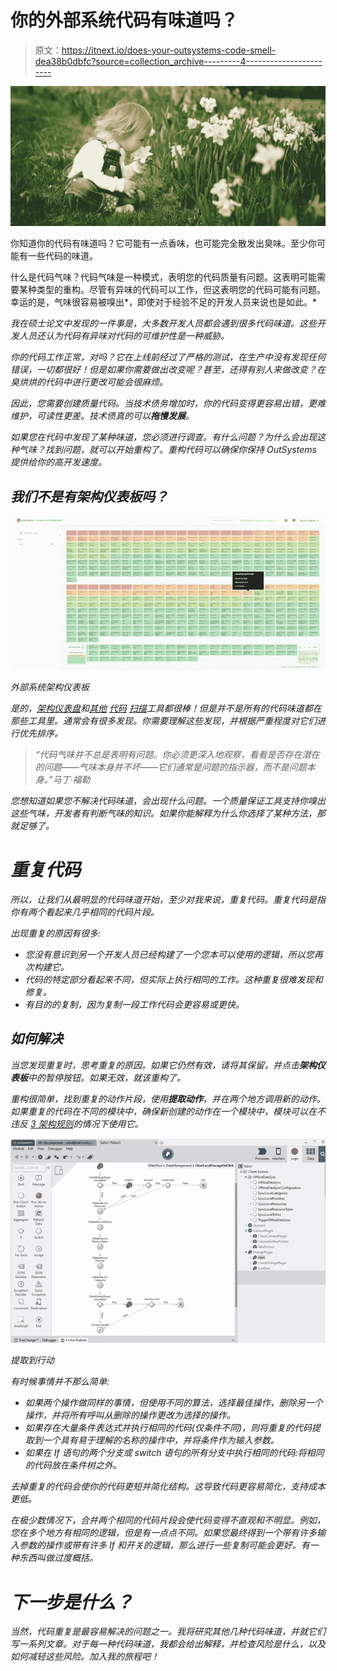 # 你的外部系统代码有味道吗？

> 原文：<https://itnext.io/does-your-outsystems-code-smell-dea38b0dbfc?source=collection_archive---------4----------------------->

![](img/f3b32507b3c4f5f22d9177142a35657c.png)

你知道你的代码有味道吗？它可能有一点香味，也可能完全散发出臭味。至少你可能有一些代码的味道。

什么是代码气味？代码气味是一种模式，表明您的代码质量有问题。这表明可能需要某种类型的重构。尽管有异味的代码可以工作，但这表明您的代码可能有问题。幸运的是，气味很容易被嗅出*，即使对于经验不足的开发人员来说也是如此。*

*我在硕士论文中发现的一件事是，大多数开发人员都会遇到很多代码味道。这些开发人员还认为代码有异味对代码的可维护性是一种威胁。*

*你的代码工作正常，对吗？它在上线前经过了严格的测试，在生产中没有发现任何错误，一切都很好！但是如果你需要做出改变呢？甚至，还得有别人来做改变？在臭烘烘的代码中进行更改可能会很麻烦。*

*因此，您需要创建质量代码。当技术债务增加时，你的代码变得更容易出错，更难维护，可读性更差。技术债真的可以**拖慢发展**。*

*如果您在代码中发现了某种味道，您必须进行调查。有什么问题？为什么会出现这种气味？找到问题，就可以开始重构了。重构代码可以确保你保持 OutSystems 提供给你的高开发速度。*

## *我们不是有架构仪表板吗？*

*![](img/afbc8a096f8e79fbe5254fcde8a43c15.png)*

*外部系统架构仪表板*

*是的，[架构仪表盘](https://www.outsystems.com/blog/posts/architecture-dashboard/)和[其他](https://www.bon-code.nl) [代码](https://www.omnext.com) [扫描](https://www.softwareimprovementgroup.com/partners/outsystems/)工具都很棒！但是并不是所有的代码味道都在那些工具里。通常会有很多发现。你需要理解这些发现，并根据严重程度对它们进行优先排序。*

> *“代码气味并不总是表明有问题。你必须更深入地观察，看看是否存在潜在的问题——气味本身并不坏——它们通常是问题的指示器，而不是问题本身。”马丁·福勒*

*您想知道如果您不解决代码味道，会出现什么问题。一个质量保证工具支持你嗅出这些气味，开发者有判断气味的知识。如果你能解释为什么你选择了某种方法，那就足够了。*

# *重复代码*

*所以，让我们从最明显的代码味道开始，至少对我来说，重复代码。重复代码是指你有两个看起来几乎相同的代码片段。*

*出现重复的原因有很多:*

*   *您没有意识到另一个开发人员已经构建了一个您本可以使用的逻辑，所以您再次构建它。*
*   *代码的特定部分看起来不同，但实际上执行相同的工作。这种重复很难发现和修复。*
*   *有目的的复制，因为复制一段工作代码会更容易或更快。*

## *如何解决*

*当您发现重复时，思考重复的原因。如果它仍然有效，请将其保留，并点击**架构仪表板**中的暂停按钮。如果无效，就该重构了。*

*重构很简单，找到重复的动作片段，使用**提取动作**，并在两个地方调用新的动作。如果重复的代码在不同的模块中，确保新创建的动作在一个模块中，模块可以在不违反 [3 架构规则](https://success.outsystems.com/Support/Enterprise_Customers/Maintenance_and_Operations/Designing_the_architecture_of_your_OutSystems_applications/03_Validating_your_application_architecture)的情况下使用它。*

*![](img/1dcce28cb376348fbd3e7020dc64c1d6.png)*

*提取到行动*

*有时候事情并不那么简单:*

*   *如果两个操作做同样的事情，但使用不同的算法，选择最佳操作，删除另一个操作，并将所有呼叫从删除的操作更改为选择的操作。*
*   *如果存在大量条件表达式并执行相同的代码(仅条件不同)，则将重复的代码提取到一个具有易于理解的名称的操作中，并将条件作为输入参数。*
*   *如果在 If 语句的两个分支或 switch 语句的所有分支中执行相同的代码:将相同的代码放在条件树之外。*

*去掉重复的代码会使你的代码更短并简化结构。这导致代码更容易简化，支持成本更低。*

*在极少数情况下，合并两个相同的代码片段会使代码变得不直观和不明显。例如，您在多个地方有相同的逻辑，但是有一点点不同。如果您最终得到一个带有许多输入参数的操作或带有许多 If 和开关的逻辑，那么进行一些复制可能会更好。有一种东西叫做过度概括。*

# *下一步是什么？*

*当然，代码重复是最容易解决的问题之一。我将研究其他几种代码味道，并就它们写一系列文章。对于每一种代码味道，我都会给出解释，并检查风险是什么，以及如何减轻这些风险。加入我的旅程吧！*